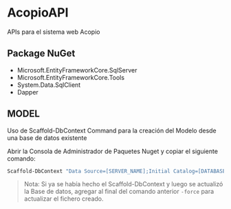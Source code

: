 # AcopioAPI

APIs para el sistema web Acopio

## Package NuGet

- Microsoft.EntityFrameworkCore.SqlServer
- Microsoft.EntityFrameworkCore.Tools
- System.Data.SqlClient
- Dapper

## MODEL

Uso de Scaffold-DbContext Command para la creación del Modelo desde una base de datos existente

Abrir la Consola de Administrador de Paquetes Nuget y copiar el siguiente comando:

```sh
Scaffold-DbContext "Data Source=[SERVER_NAME];Initial Catalog=[DATABASE_NAME]; Integrated Security=True; Trusted_Connection=True; TrustServerCertificate=True;" Microsoft.EntityFrameworkCore.SqlServer -OutputDir Models
```

> Nota: Si ya se había hecho el Scaffold-DbContext y luego se actualizó la Base de datos, agregar al final del comando anterior `-force` para actualizar el fichero creado.
